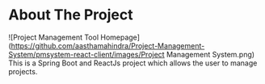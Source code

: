 # About The Project
![Project Management Tool Homepage](https://github.com/aasthamahindra/Project-Management-System/pmsystem-react-client/images/Project Management System.png)
This is a Spring Boot and ReactJs project which allows the user to manage projects. 
